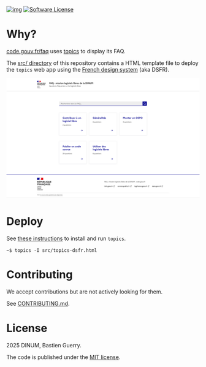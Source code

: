 [![img](https://img.shields.io/badge/code.gouv.fr-ouvert-mediumseagreen.svg)](https://code.gouv.fr/documentation/#quels-degres-douverture-pour-les-codes-sources)
[![Software License](https://img.shields.io/badge/Licence-EPL-green.svg)](https://githut.com/codegouvfr/faq-dsfr/tree/main/item/LICENSES/LICENSE.MIT.md)

# Why?

[code.gouv.fr/faq](https://code.gouv.fr/faq/) uses [topics](https://github.com/bzg/topics) to display its FAQ.

The [src/ directory](src/) of this repository contains a HTML template file to deploy the `topics` web app using the [French design system](https://github.com/GouvernementFR/dsfr/) (aka DSFR).

![Topics DSFR screenshot](topics-dsfr.png)

# Deploy

See [these instructions](https://github.com/bzg/topics?tab=readme-ov-file#install-and-run) to install and run `topics`.

    ~$ topics -I src/topics-dsfr.html

# Contributing

We accept contributions but are not actively looking for them.

See [CONTRIBUTING.md](CONTRIBUTING.md).

# License

2025 DINUM, Bastien Guerry.

The code is published under the [MIT license](LICENSES/LICENSE.MIT.md).
